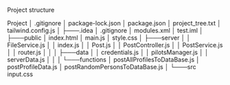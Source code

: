 Project structure


Project
│   .gitignore
│   package-lock.json
│   package.json
│   project_tree.txt
│   tailwind.config.js
│
├───.idea
│       .gitignore
│       modules.xml
│       test.iml
│
├───public
│       index.html
│       main.js
│       style.css
│
├───server
│   │   FileService.js
│   │   index.js
│   │   Post.js
│   │   PostController.js
│   │   PostService.js
│   │   router.js
│   │
│   ├───data
│   │       credentials.js
│   │       pilotsManager.js
│   │       serverData.js
│   │
│   └───functions
│           postAllProfilesToDataBase.js
│           postProfileData.js
│           postRandomPersonsToDataBase.js
│
└───src
        input.css
